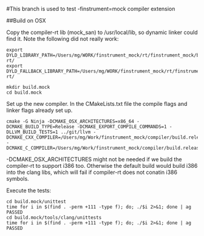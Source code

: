 #This branch is used to test -finstrument=mock compiler extension

##Build on OSX

Copy the compiler-rt lib (mock_san) to /usr/local/lib, so
dynamic linker could find it.
Note the following did not really work:
```
export DYLD_LIBRARY_PATH=/Users/mg/WORK/finstrument_mock/rt/finstrument_mock/build.release/compiler-rt/
export DYLD_FALLBACK_LIBRARY_PATH=/Users/mg/WORK/finstrument_mock/rt/finstrument_mock/build.release/compiler-rt/
```

```
mkdir build.mock
cd build.mock
```

Set up the new compiler. In the CMakeLists.txt file the compile flags and linker flags already set up.
```
cmake -G Ninja -DCMAKE_OSX_ARCHITECTURES=x86_64 -DCMAKE_BUILD_TYPE=Release -DCMAKE_EXPORT_COMPILE_COMMANDS=1 -DLLVM_BUILD_TESTS=1 ../git/llvm -DCMAKE_CXX_COMPILER=/Users/mg/Work/finstrument_mock/compiler/build.release/bin/clang++ -DCMAKE_C_COMPILER=/Users/mg/Work/finstrument_mock/compiler/build.release/bin/clang
```
-DCMAKE_OSX_ARCHITECTURES might not be needed if we build the compiler-rt to support
i386 too.
Otherwise the default build would build i386 into the clang libs, which will fail if
compiler-rt does not conatin i386 symbols.

Execute the tests:
```
cd build.mock/unittest
time for i in $(find . -perm +111 -type f); do; ./$i 2>&1; done | ag PASSED
cd build.mock/tools/clang/unittests
time for i in $(find . -perm +111 -type f); do; ./$i 2>&1; done | ag PASSED
```

